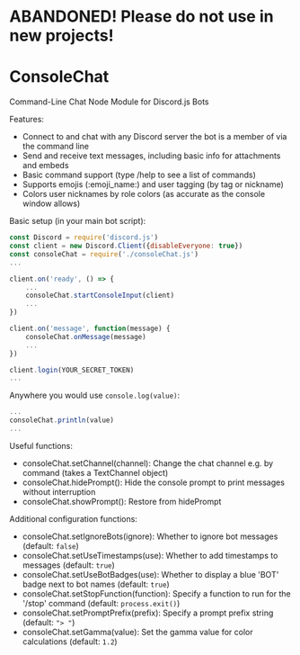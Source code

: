 # ABANDONED! Please do not use in new projects!

# ConsoleChat
Command-Line Chat Node Module for Discord.js Bots

Features:
* Connect to and chat with any Discord server the bot is a member of via the command line
* Send and receive text messages, including basic info for attachments and embeds
* Basic command support (type /help to see a list of commands)
* Supports emojis (:emoji_name:) and user tagging (by tag or nickname)
* Colors user nicknames by role colors (as accurate as the console window allows)

Basic setup (in your main bot script):
```javascript
const Discord = require('discord.js')
const client = new Discord.Client({disableEveryone: true})
const consoleChat = require('./consoleChat.js')
...

client.on('ready', () => {
    ...
    consoleChat.startConsoleInput(client)
    ...
})

client.on('message', function(message) {
    consoleChat.onMessage(message)
    ...
})

client.login(YOUR_SECRET_TOKEN)
...
```

Anywhere you would use `console.log(value)`:
```javascript
...
consoleChat.println(value)
...
```

Useful functions:
* consoleChat.setChannel(channel): Change the chat channel e.g. by command (takes a TextChannel object)
* consoleChat.hidePrompt(): Hide the console prompt to print messages without interruption
* consoleChat.showPrompt(): Restore from hidePrompt

Additional configuration functions:
* consoleChat.setIgnoreBots(ignore): Whether to ignore bot messages (default: `false`)
* consoleChat.setUseTimestamps(use): Whether to add timestamps to messages (default: `true`)
* consoleChat.setUseBotBadges(use): Whether to display a blue 'BOT' badge next to bot names (default: `true`)
* consoleChat.setStopFunction(function): Specify a function to run for the '/stop' command (default: `process.exit()`)
* consoleChat.setPromptPrefix(prefix): Specify a prompt prefix string (default: `"> "`)
* consoleChat.setGamma(value): Set the gamma value for color calculations (default: `1.2`)
